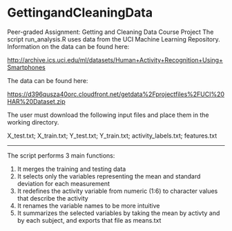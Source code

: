 # GettingandCleaningData
Peer-graded Assignment: Getting and Cleaning Data Course Project
The script run_analysis.R uses data from the UCI Machine Learning Repository.
Information on the data can be found here:

http://archive.ics.uci.edu/ml/datasets/Human+Activity+Recognition+Using+Smartphones

The data can be found here:

https://d396qusza40orc.cloudfront.net/getdata%2Fprojectfiles%2FUCI%20HAR%20Dataset.zip

The user must download the following input files and place them in the working directory.

X_test.txt; X_train.txt; Y_test.txt; Y_train.txt; activity_labels.txt; features.txt

---------------------------------------
The script performs  3 main functions:
1) It merges the training and testing data
2) It selects only the variables representing the mean and standard deviation for each measurement
3) It redefines the activity variable from numeric (1:6) to character values that describe the activity
4) It renames the variable names to be more intuitive
5) It summarizes the selected variables by taking the mean by activty and by each subject, and exports that file as means.txt
